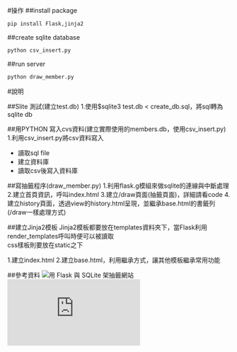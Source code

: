 #操作
##install package
```python
pip install Flask,jinja2
```
##create sqlite database
```python
python csv_insert.py
```
##run server
```python
python draw_member.py
```


#說明

##Slite 測試(建立test.db)
1.使用$sqlite3 test.db < create_db.sql，將sql轉為sqlite db
    
    
##用PYTHON 寫入cvs資料(建立實際使用的members.db，使用csv_insert.py)
1.利用csv_insert.py將csv資料寫入   
  +  讀取sql file
  +  建立資料庫
  +  讀取csv後寫入資料庫   
 

##寫抽籤程序(draw_member.py)
1.利用flask.g模組來做sqlite的連線與中斷處理
2.建立首頁資訊，呼叫index.html
3.建立/draw頁面(抽籤頁面)，詳細請看code
4.建立history頁面，透過view的history.html呈現，並繼承base.html的書籤列(/draw一樣處理方式)    



##建立Jinja2模板
  Jinja2模板都要放在templates資料夾下，當Flask利用render_templates呼叫時便可以被讀取    
  css樣板則要放在static之下

1.建立index.html
2.建立base.html，利用繼承方式，讓其他模板繼承常用功能


##參考資料
![用 Flask 與 SQLite 架抽籤網站](https://blog.liang2.tw/posts/2015/09/flask-draw-member/)
![Jinja2官方文件](http://docs.jinkan.org/docs/flask/tutorial/dbcon.html)
